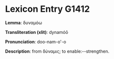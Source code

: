# Lexicon Entry G1412

**Lemma**: δυναμόω

**Transliteration (xlit)**: dynamóō

**Pronunciation**: doo-nam-o'-o

**Description**:
from δύναμις; to enable:--strengthen.
